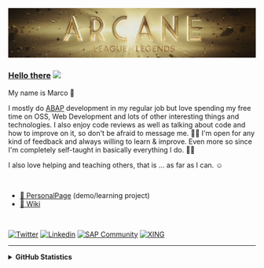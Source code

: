<img alt="Intro Wallpaper from the League of Legends series Arcane" src="https://raw.githubusercontent.com/wridgeu/wridgeu/master/pictures/Arcane_Intro_League.png" />

### [Hello there](https://youtu.be/rEq1Z0bjdwc?t=8) <img src="https://raw.githubusercontent.com/wridgeu/wridgeu/master/pictures/wave.gif" width="20px">

My name is Marco 👋 

I mostly do [ABAP](https://se38.myspreadshop.de/abaps+not+dead-A5d82e004b264a16d3e4142ed?productType=812) development in my regular job but love spending my free time on OSS, Web Development and lots of other interesting things and technologies. I also enjoy code reviews as well as talking about code and how to improve on it, so don't be afraid to message me. 🎤🐛 I'm open for any kind of feedback and always willing to learn & improve. Even more so since I'm completely self-taught in basically everything I do. 😶‍🌫️

I also love helping and teaching others, that is ... as far as I can. ☺️

<br>

* [📑 PersonalPage](https://wridgeu.github.io/) (demo/learning project)
* [📄 Wiki](https://github.com/wridgeu/wridgeu.github.io/wiki)

<br>

[![Twitter](https://img.shields.io/badge/Twitter-1DA1F2?style=flat&logo=twitter&logoColor=white)](https://twitter.com/Wridgeu)
[![Linkedin](https://img.shields.io/badge/LinkedIn-0077B5?style=flat&logo=linkedin&logoColor=white)](https://linkedin.com/in/dev-marco-beier/)
[![SAP Community](https://img.shields.io/badge/Community-0C7ECF?style=flat&logo=SAP&logoColor=white)](https://people.sap.com/marcobeier)
[![XING](https://img.shields.io/badge/XING-cfdc00?style=flat&logo=Xing&logoColor=white)](https://www.xing.com/profile/Marco_Beier8/cv)

<hr />

<details>
  <summary><b>GitHub Statistics</b></summary>
  <br>
  <div>
    <img height="200px" src="https://github-readme-stats.vercel.app/api?username=wridgeu&show_icons=truetheme=great-gatsby&count_private=true&theme=dark&custom_title=Stats" />
  </div>
</details>
